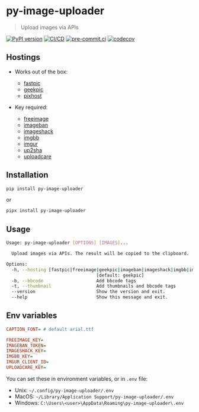 # py-image-uploader

> Upload images via APIs

[![PyPI version](https://img.shields.io/pypi/v/py-image-uploader)](https://pypi.org/project/py-image-uploader)
[![CI/CD](https://github.com/DeadNews/py-image-uploader/actions/workflows/python-app.yml/badge.svg)](https://github.com/DeadNews/py-image-uploader/actions/workflows/python-app.yml)
[![pre-commit.ci](https://results.pre-commit.ci/badge/github/DeadNews/py-image-uploader/main.svg)](https://results.pre-commit.ci/latest/github/DeadNews/py-image-uploader/main)
[![codecov](https://codecov.io/gh/DeadNews/py-image-uploader/branch/main/graph/badge.svg?token=OCZDZIYPMC)](https://codecov.io/gh/DeadNews/py-image-uploader)

## Hostings

- Works out of the box:

  - [fastpic](https://fastpic.org/)
  - [geekpic](https://geekpic.net/)
  - [pixhost](https://pixhost.to/)

- Key required:

  - [freeimage](https://freeimage.host/)
  - [imageban](https://imageban.ru/)
  - [imageshack](https://imageshack.us/)
  - [imgbb](https://imgbb.com/)
  - [imgur](https://imgur.com/)
  - [up2sha](https://up2sha.re/)
  - [uploadcare](https://uploadcare.com/)

## Installation

```sh
pip install py-image-uploader
```

or

```sh
pipx install py-image-uploader
```

## Usage

```sh
Usage: py-image-uploader [OPTIONS] [IMAGES]...

  Upload images via APIs. The result will be copied to the clipboard.

Options:
  -h, --hosting [fastpic|freeimage|geekpic|imageban|imageshack|imgbb|imgur|pixhost|up2sha|uploadcare]
                                  [default: geekpic]
  -b, --bbcode                    Add bbcode tags
  -t, --thumbnail                 Add thumbnails and bbcode tags
  --version                       Show the version and exit.
  --help                          Show this message and exit.
```

## Env variables

```ini
CAPTION_FONT= # default arial.ttf

FREEIMAGE_KEY=
IMAGEBAN_TOKEN=
IMAGESHACK_KEY=
IMGBB_KEY=
IMGUR_CLIENT_ID=
UPLOADCARE_KEY=
```

You can set these in environment variables, or in `.env` file:

- Unix: `~/.config/py-image-uploader/.env`
- MacOS: `~/Library/Application Support/py-image-uploader/.env`
- Windows: `C:\Users\<user>\AppData\Roaming\py-image-uploader\.env`
